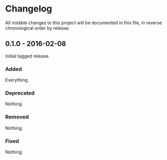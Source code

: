 # Changelog

All notable changes to this project will be documented in this file, in reverse chronological order by release.

## 0.1.0 - 2016-02-08

Initial tagged release.

### Added

Everything.

### Deprecated

Nothing.

### Removed

Nothing.

### Fixed

Nothing.

